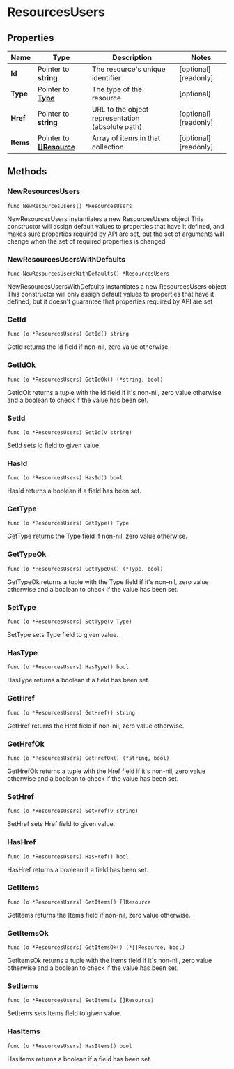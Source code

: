 # ResourcesUsers

## Properties

|Name | Type | Description | Notes|
|------------ | ------------- | ------------- | -------------|
|**Id** | Pointer to **string** | The resource&#39;s unique identifier | [optional] [readonly] |
|**Type** | Pointer to [**Type**](Type.md) | The type of the resource | [optional] |
|**Href** | Pointer to **string** | URL to the object representation (absolute path) | [optional] [readonly] |
|**Items** | Pointer to [**[]Resource**](Resource.md) | Array of items in that collection | [optional] [readonly] |

## Methods

### NewResourcesUsers

`func NewResourcesUsers() *ResourcesUsers`

NewResourcesUsers instantiates a new ResourcesUsers object
This constructor will assign default values to properties that have it defined,
and makes sure properties required by API are set, but the set of arguments
will change when the set of required properties is changed

### NewResourcesUsersWithDefaults

`func NewResourcesUsersWithDefaults() *ResourcesUsers`

NewResourcesUsersWithDefaults instantiates a new ResourcesUsers object
This constructor will only assign default values to properties that have it defined,
but it doesn't guarantee that properties required by API are set

### GetId

`func (o *ResourcesUsers) GetId() string`

GetId returns the Id field if non-nil, zero value otherwise.

### GetIdOk

`func (o *ResourcesUsers) GetIdOk() (*string, bool)`

GetIdOk returns a tuple with the Id field if it's non-nil, zero value otherwise
and a boolean to check if the value has been set.

### SetId

`func (o *ResourcesUsers) SetId(v string)`

SetId sets Id field to given value.

### HasId

`func (o *ResourcesUsers) HasId() bool`

HasId returns a boolean if a field has been set.

### GetType

`func (o *ResourcesUsers) GetType() Type`

GetType returns the Type field if non-nil, zero value otherwise.

### GetTypeOk

`func (o *ResourcesUsers) GetTypeOk() (*Type, bool)`

GetTypeOk returns a tuple with the Type field if it's non-nil, zero value otherwise
and a boolean to check if the value has been set.

### SetType

`func (o *ResourcesUsers) SetType(v Type)`

SetType sets Type field to given value.

### HasType

`func (o *ResourcesUsers) HasType() bool`

HasType returns a boolean if a field has been set.

### GetHref

`func (o *ResourcesUsers) GetHref() string`

GetHref returns the Href field if non-nil, zero value otherwise.

### GetHrefOk

`func (o *ResourcesUsers) GetHrefOk() (*string, bool)`

GetHrefOk returns a tuple with the Href field if it's non-nil, zero value otherwise
and a boolean to check if the value has been set.

### SetHref

`func (o *ResourcesUsers) SetHref(v string)`

SetHref sets Href field to given value.

### HasHref

`func (o *ResourcesUsers) HasHref() bool`

HasHref returns a boolean if a field has been set.

### GetItems

`func (o *ResourcesUsers) GetItems() []Resource`

GetItems returns the Items field if non-nil, zero value otherwise.

### GetItemsOk

`func (o *ResourcesUsers) GetItemsOk() (*[]Resource, bool)`

GetItemsOk returns a tuple with the Items field if it's non-nil, zero value otherwise
and a boolean to check if the value has been set.

### SetItems

`func (o *ResourcesUsers) SetItems(v []Resource)`

SetItems sets Items field to given value.

### HasItems

`func (o *ResourcesUsers) HasItems() bool`

HasItems returns a boolean if a field has been set.




